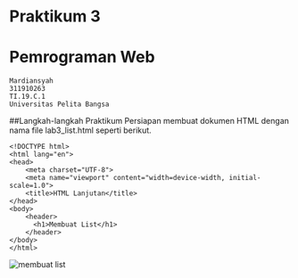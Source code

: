 # Praktikum 3
# Pemrograman Web
```
Mardiansyah
311910263
TI.19.C.1
Universitas Pelita Bangsa
```
##Langkah-langkah Praktikum
Persiapan membuat dokumen HTML dengan nama file lab3_list.html seperti berikut.
```
<!DOCTYPE html>
<html lang="en">
<head>
    <meta charset="UTF-8">
    <meta name="viewport" content="width=device-width, initial-scale=1.0">
    <title>HTML Lanjutan</title>
</head>
<body>
    <header>
      <h1>Membuat List</h1>
    </header>
</body>
</html>
```
![membuat list](https://user-images.githubusercontent.com/81758407/115006465-1d317280-9ed3-11eb-9507-6135887cc80e.PNG)
